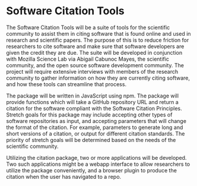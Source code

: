 # Software Citation Tools

The Software Citation Tools will be a suite of tools for the scientific community to assist them in citing software that is found online and used in research and scientific papers.  The purpose of this is to reduce friction for researchers to cite software and make sure that software developers are given the credit they are due.  The suite will be developed in conjunction with Mozilla Science Lab via Abigail Cabunoc Mayes, the scientific community, and the open source software development community.  The project will require extensive interviews with members of the research community to gather information on how they are currently citing software, and how these tools can streamline that process.

The package will be written in JavaScript using npm.  The package will provide functions which will take a GitHub repository URL and return a citation for the software compliant with the Software Citation Principles.  Stretch goals for this package may include accepting other types of software repositories as input, and accepting parameters that will change the format of the citation.  For example, parameters to generate long and short versions of a citation, or output for different citation standards.  The priority of stretch goals will be determined based on the needs of the scientific community.

Utilizing the citation package, two or more applications will be developed.  Two such applications might be a webapp interface to allow researchers to utilize the package conveniently, and a browser plugin to produce the citation when the user has navigated to a repo.
